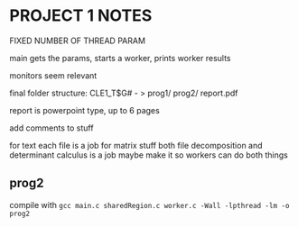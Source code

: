 # PROJECT 1 NOTES

FIXED NUMBER OF THREAD PARAM

main gets the params, starts a worker, prints worker results

monitors seem relevant

final folder structure:
CLE1_T$G# - > prog1/ prog2/ report.pdf

report is powerpoint type, up to 6 pages

add comments to stuff

for text each file is a job
for matrix stuff both file decomposition and determinant calculus is a job
maybe make it so workers can do both things

## prog2

compile with `gcc main.c sharedRegion.c worker.c -Wall -lpthread -lm -o prog2`
